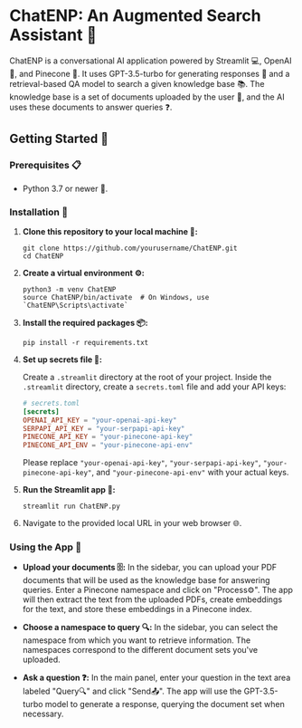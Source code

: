 # ChatENP: An Augmented Search Assistant 🤖

ChatENP is a conversational AI application powered by Streamlit 💻, OpenAI 🧠, and Pinecone 🌲. It uses GPT-3.5-turbo for generating responses 💬 and a retrieval-based QA model to search a given knowledge base 📚. The knowledge base is a set of documents uploaded by the user 📄, and the AI uses these documents to answer queries ❓.

## Getting Started 🚀

### Prerequisites 📋
- Python 3.7 or newer 🐍.

### Installation 🔧

1. **Clone this repository to your local machine 💾:**
    ```
    git clone https://github.com/yourusername/ChatENP.git
    cd ChatENP
    ```

2. **Create a virtual environment ⚙️:**
    ```
    python3 -m venv ChatENP
    source ChatENP/bin/activate  # On Windows, use `ChatENP\Scripts\activate`
    ```

3. **Install the required packages 📦:**
    ```
    pip install -r requirements.txt
    ```

4. **Set up secrets file 🔑:**

    Create a `.streamlit` directory at the root of your project. Inside the `.streamlit` directory, create a `secrets.toml` file and add your API keys:
    ```toml
    # secrets.toml
    [secrets]
    OPENAI_API_KEY = "your-openai-api-key"
    SERPAPI_API_KEY = "your-serpapi-api-key"
    PINECONE_API_KEY = "your-pinecone-api-key"
    PINECONE_API_ENV = "your-pinecone-api-env"
    ```
    Please replace `"your-openai-api-key"`, `"your-serpapi-api-key"`, `"your-pinecone-api-key"`, and `"your-pinecone-api-env"` with your actual keys.

5. **Run the Streamlit app 💫:**
    ```
    streamlit run ChatENP.py
    ```
6. Navigate to the provided local URL in your web browser 🌐.

### Using the App 📲

- **Upload your documents 🗄️:** In the sidebar, you can upload your PDF documents that will be used as the knowledge base for answering queries. Enter a Pinecone namespace and click on "Process⚙️". The app will then extract the text from the uploaded PDFs, create embeddings for the text, and store these embeddings in a Pinecone index.
  
- **Choose a namespace to query 🔍:** In the sidebar, you can select the namespace from which you want to retrieve information. The namespaces correspond to the different document sets you've uploaded.
  
- **Ask a question ❓:** In the main panel, enter your question in the text area labeled "Query🔍" and click "Send📤". The app will use the GPT-3.5-turbo model to generate a response, querying the document set when necessary.
